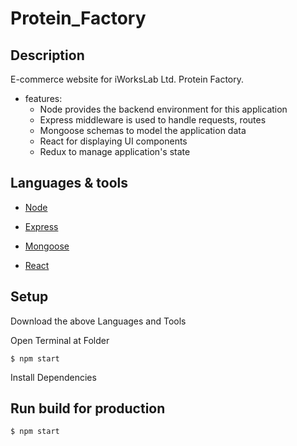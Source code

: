 # Protein_Factory
## Description
E-commerce website for iWorksLab Ltd. Protein Factory.
* features:
  * Node provides the backend environment for this application
  * Express middleware is used to handle requests, routes
  * Mongoose schemas to model the application data
  * React for displaying UI components
  * Redux to manage application's state
## Languages & tools

- [Node](https://nodejs.org/en/)

- [Express](https://expressjs.com/)

- [Mongoose](https://mongoosejs.com/)

- [React](https://reactjs.org/)


## Setup
Download the above Languages and Tools

Open Terminal at Folder
```
$ npm start
```
Install Dependencies

## Run build for production

```
$ npm start
```
